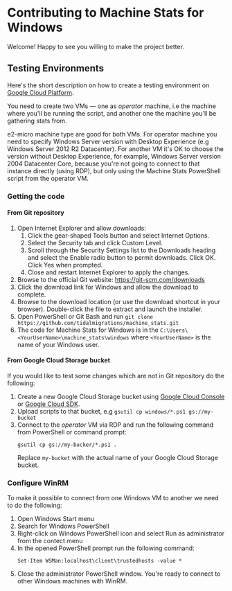 # Contributing to Machine Stats for Windows

Welcome! Happy to see you willing to make the project better.

## Testing Environments

Here's the short description on how to create a testing environment on [Google Cloud Platform](https://cloud.google.com/).

You need to create two VMs — one as _operator_ machine, i.e the machine where you'll be running the script, and another one the machine you'll be gathering stats from.

e2-micro machine type are good for both VMs. For operator machine you need to specify Windows Server version with Desktop Experience (e.g Windows Server 2012 R2 Datacenter). For another VM it's OK to choose the version without Desktop Experience, for example, Windows Server version 2004 Datacenter Core, because you're not going to connect to that instance directly (using RDP), but only using the Machine Stats PowerShell script from the operator VM.

### Getting the code

#### From Git repository

1. Open Internet Explorer and allow downloads:
   1. Click the gear-shaped Tools button and select Internet Options.
   2. Select the Security tab and click Custom Level.
   3. Scroll through the Security Settings list to the Downloads heading and select the Enable radio button to permit downloads. Click OK. Click Yes when prompted.
   4. Close and restart Internet Explorer to apply the changes.
2. Browse to the official Git website: https://git-scm.com/downloads
3. Click the download link for Windows and allow the download to complete.
4. Browse to the download location (or use the download shortcut in your browser). Double-click the file to extract and launch the installer.
5. Open PowerShell or Git Bash and run `git clone https://github.com/tidalmigrations/machine_stats.git`
6. The code for Machine Stats for Windows is in the `C:\Users\<YourUserName>\machine_stats\windows` where `<YourUserName>` is the name of your Windows user.

#### From Google Cloud Storage bucket

If you would like to test some changes which are not in Git repository do the following:

1. Create a new Google Cloud Storage bucket using [Google Cloud Console](https://console.cloud.google.com/storage/create-bucket) or [Google Cloud SDK](https://cloud.google.com/storage/docs/gsutil/commands/mb).
2. Upload scripts to that bucket, e.g `gsutil cp windows/*.ps1 gs://my-bucket`
3. Connect to the _operator_ VM via RDP and run the following command from PowerShell or command prompt:
   ```
   gsutil cp gs://my-bucker/*.ps1 .
   ```
   Replace `my-bucket` with the actual name of your Google Cloud Storage bucket.
   
### Configure WinRM

To make it possible to connect from one Windows VM to another we need to do the following:

1. Open Windows Start menu
2. Search for Windows PowerShell
3. Right-click on Windows PowerShell icon and select Run as administrator from the contect menu
4. In the opened PowerShell prompt run the following command:
   ```
   Set-Item WSMan:localhost\client\trustedhosts -value *
   ```
5. Close the administrator PowerShell window. You're ready to connect to other Windows machines with WinRM.
